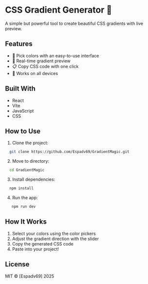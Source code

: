 # CSS Gradient Generator 🌈

<!-- ![Project Screenshot](/public/screenshot.png) -->

A simple but powerful tool to create beautiful CSS gradients with live preview.

<!-- [▶ Live Demo](#) -->

## Features
- 🎨 Pick colors with an easy-to-use interface
- 🔄 Real-time gradient preview
- 📋 Copy CSS code with one click
- 📱 Works on all devices

## Built With
- React
- Vite
- JavaScript
- CSS

## How to Use
1. Clone the project:
```bash
  git clone https://github.com/Espadv69/GradientMagic.git
```

2. Move to directory:
```bash
  cd GradientMagic
```

3. Install dependencies:
```bash
  npm install
```

4. Run the app:
```bash
   npm run dev
```

## How It Works
1. Select your colors using the color pickers
2. Adjust the gradient direction with the slider
3. Copy the generated CSS code
4. Paste into your project!

## License
MIT © [Espadv69] 2025
